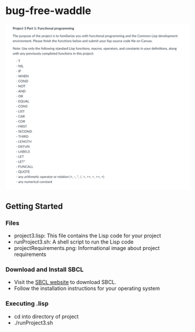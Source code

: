 # bug-free-waddle

![Project Requirements](./projectRequirements.png)
## Getting Started

### Files
- project3.lisp: This file contains the Lisp code for your project
- runProject3.sh: A shell script to run the Lisp code
- projectRequirements.png: Informational image about project requirements

### Download and Install SBCL
- Visit the [SBCL website](https://www.sbcl.org/platform-table.html) to download SBCL.
- Follow the installation instructions for your operating system

### Executing .lisp
- cd into directory of project
- ./runProject3.sh
    
